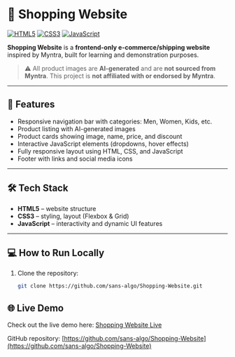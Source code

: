 # 🛒 Shopping Website

[![HTML5](https://img.shields.io/badge/HTML5-%23E34F26.svg?style=flat&logo=html5&logoColor=white)](https://developer.mozilla.org/en-US/docs/Web/HTML) 
[![CSS3](https://img.shields.io/badge/CSS3-%231572B6.svg?style=flat&logo=css3&logoColor=white)](https://developer.mozilla.org/en-US/docs/Web/CSS) 
[![JavaScript](https://img.shields.io/badge/JavaScript-%23F7DF1E.svg?style=flat&logo=javascript&logoColor=black)](https://developer.mozilla.org/en-US/docs/Web/JavaScript)

**Shopping Website** is a **frontend-only e-commerce/shipping website** inspired by Myntra, built for learning and demonstration purposes.

> ⚠️ All product images are **AI-generated** and are **not sourced from Myntra**. This project is **not affiliated with or endorsed by Myntra**.

---

## 🚀 Features
- Responsive navigation bar with categories: Men, Women, Kids, etc.  
- Product listing with AI-generated images  
- Product cards showing image, name, price, and discount  
- Interactive JavaScript elements (dropdowns, hover effects)  
- Fully responsive layout using HTML, CSS, and JavaScript  
- Footer with links and social media icons  

---

## 🛠 Tech Stack
- **HTML5** – website structure  
- **CSS3** – styling, layout (Flexbox & Grid)  
- **JavaScript** – interactivity and dynamic UI features  

---

## 💻 How to Run Locally
1. Clone the repository:  
   ```bash
   git clone https://github.com/sans-algo/Shopping-Website.git

## 🌐 Live Demo
Check out the live demo here: [Shopping Website Live](https://your-username.github.io/shopping-ebrsite/)

GitHub repository: [https://github.com/sans-algo/Shopping-Website](https://github.com/sans-algo/Shopping-Website)

